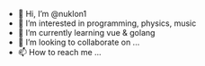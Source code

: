 - 👋 Hi, I’m @nuklon1
- 👀 I’m interested in programming, physics, music 
- 🌱 I’m currently learning vue & golang
- 💞️ I’m looking to collaborate on ...
- 📫 How to reach me ...

<!---
nuklon1/nuklon1 is a ✨ special ✨ repository because its `README.md` (this file) appears on your GitHub profile.
You can click the Preview link to take a look at your changes.
--->
